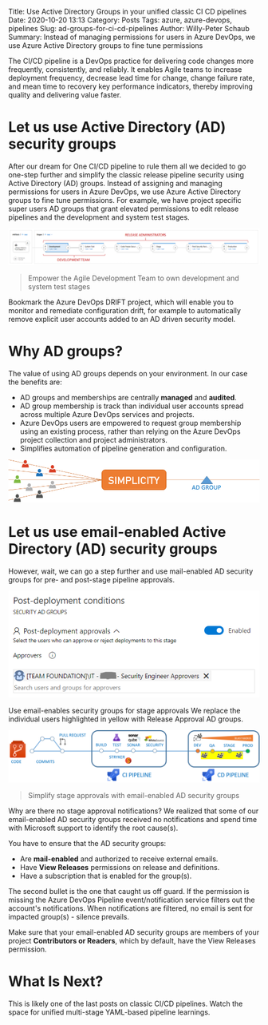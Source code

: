 Title: Use Active Directory Groups in your unified classic CI CD pipelines
Date: 2020-10-20 13:13
Category: Posts
Tags: azure, azure-devops, pipelines
Slug: ad-groups-for-ci-cd-pipelines
Author: Willy-Peter Schaub
Summary: Instead of managing permissions for users in Azure DevOps, we use Azure Active Directory groups to fine tune permissions

The CI/CD pipeline is a DevOps practice for delivering code changes more frequently, consistently, and reliably. It enables Agile teams to increase deployment frequency, decrease lead time for change, change failure rate, and mean time to recovery key performance indicators, thereby improving quality and delivering value faster.

# Let us use Active Directory (AD) security groups

After our dream for One CI/CD pipeline to rule them all we decided to go one-step further and simplify the classic release pipeline security using Active Directory (AD) groups. Instead of assigning and managing permissions for users in Azure DevOps, we use Azure Active Directory groups to fine tune permissions. For example, we have project specific super users AD groups that grant elevated permissions to edit release pipelines and the development and system test stages.

![Classic Pipeline](/images/use-ad-groups-with-CI-CD-pipelines-1.png)
> Empower the Agile Development Team to own development and system test stages

Bookmark the Azure DevOps DRIFT project, which will enable you to monitor and remediate configuration drift, for example to automatically remove explicit user accounts added to an AD driven security model.

# Why AD groups?

The value of using AD groups depends on your environment. In our case the benefits are:

- AD groups and memberships are centrally **managed** and **audited**.
- AD group membership is track than individual user accounts spread across multiple Azure DevOps services and projects.
- Azure DevOps users are empowered to request group membership using an existing process, rather than relying on the Azure DevOps project collection and project administrators.
- Simplifies automation of pipeline generation and configuration.

![Simplicity](/images/use-ad-groups-with-CI-CD-pipelines-2.png)

# Let us use email-enabled Active Directory (AD) security groups

However, wait, we can go a step further and use mail-enabled AD security groups for pre- and post-stage pipeline approvals.

![Post deployment conditionse](/images/use-ad-groups-with-CI-CD-pipelines-3.png)

Use email-enables security groups for stage approvals
We replace the individual users highlighted in yellow with Release Approval AD groups.

![CI CD pipelines](/images/use-ad-groups-with-CI-CD-pipelines-4.png)
> Simplify stage approvals with email-enabled AD security groups

Why are there no stage approval notifications?
We realized that some of our email-enabled AD security groups received no notifications and spend time with Microsoft support to identify the root cause(s).

You have to ensure that the AD security groups:

- Are **mail-enabled** and authorized to receive external emails.
- Have **View Releases** permissions on release and definitions.
- Have a subscription that is enabled for the group(s).

The second bullet is the one that caught us off guard. If the permission is missing the Azure DevOps Pipeline event/notification service filters out the account's notifications. When notifications are filtered, no email is sent for impacted group(s) - silence prevails.

Make sure that your email-enabled AD security groups are members of your project **Contributors or Readers**, which by default, have the View Releases permission.

# What Is Next?

This is likely one of the last posts on classic CI/CD pipelines. Watch the space for unified multi-stage YAML-based pipeline learnings.


